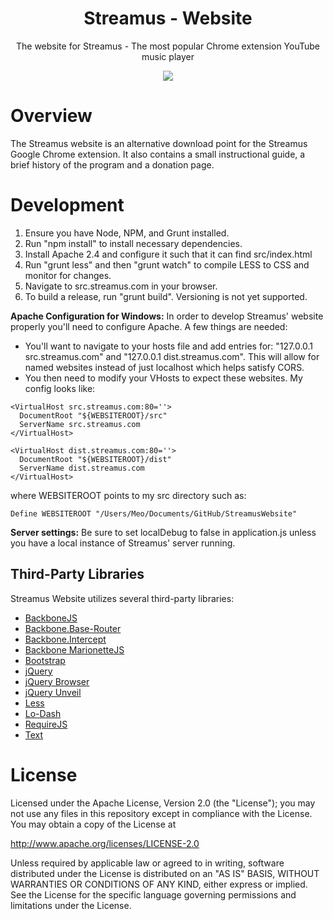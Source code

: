 <h1 align="center">Streamus - Website</h1>
<p align="center">The website for Streamus - The most popular Chrome extension YouTube music player</p>
<p align="center">
  <a title='Build Status' href="https://travis-ci.org/MeoMix/StreamusWebsite">
    <img src='https://travis-ci.org/MeoMix/StreamusWebsite.svg' />
  </a>
</p>

Overview
========
The Streamus website is an alternative download point for the Streamus Google Chrome extension. It also contains a small instructional guide, a brief history of the program and a donation page.

Development
========

1. Ensure you have Node, NPM, and Grunt installed.
2. Run "npm install" to install necessary dependencies.
3. Install Apache 2.4 and configure it such that it can find src/index.html
4. Run "grunt less" and then "grunt watch" to compile LESS to CSS and monitor for changes.
5. Navigate to src.streamus.com in your browser.
6. To build a release, run "grunt build". Versioning is not yet supported.

**Apache Configuration for Windows:** In order to develop Streamus' website properly you'll need to configure Apache. A few things are needed:

* You'll want to navigate to your hosts file and add entries for: "127.0.0.1 src.streamus.com" and "127.0.0.1 dist.streamus.com". This will allow for named websites instead of just localhost which helps satisfy CORS.
* You then need to modify your VHosts to expect these websites. My config looks like:

```
<VirtualHost src.streamus.com:80=''>
  DocumentRoot "${WEBSITEROOT}/src"
  ServerName src.streamus.com
</VirtualHost>

<VirtualHost dist.streamus.com:80=''>
  DocumentRoot "${WEBSITEROOT}/dist"
  ServerName dist.streamus.com
</VirtualHost>
```

where WEBSITEROOT points to my src directory such as:

```
Define WEBSITEROOT "/Users/Meo/Documents/GitHub/StreamusWebsite"
```

**Server settings:** Be sure to set localDebug to false in application.js unless you have a local instance of Streamus' server running.

Third-Party Libraries
------

Streamus Website utilizes several third-party libraries:

* [BackboneJS](http://backbonejs.org/)
* [Backbone.Base-Router](https://github.com/jmeas/backbone.base-router)
* [Backbone.Intercept](https://github.com/jmeas/backbone.intercept)
* [Backbone MarionetteJS](http://marionettejs.com)
* [Bootstrap](http://getbootstrap.com)
* [jQuery](http://jquery.com/)
* [jQuery Browser](https://github.com/gabceb/jquery-browser-plugin)
* [jQuery Unveil](https://github.com/luis-almeida/unveil)
* [Less](http://lesscss.org)
* [Lo-Dash](http://lodash.com/)
* [RequireJS](http://requirejs.org/)
* [Text](https://github.com/requirejs/text)

License
=======

Licensed under the Apache License, Version 2.0 (the "License");
you may not use any files in this repository except in compliance with the License.
You may obtain a copy of the License at

http://www.apache.org/licenses/LICENSE-2.0

Unless required by applicable law or agreed to in writing, software
distributed under the License is distributed on an "AS IS" BASIS,
WITHOUT WARRANTIES OR CONDITIONS OF ANY KIND, either express or implied.
See the License for the specific language governing permissions and
limitations under the License.
